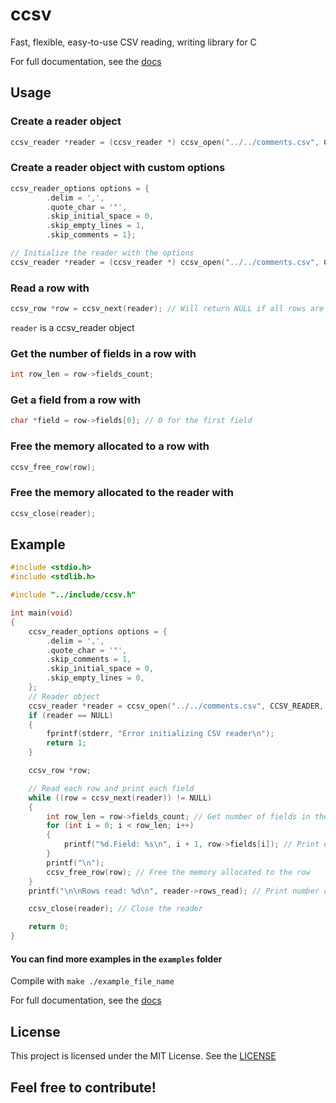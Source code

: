 # ccsv
Fast, flexible, easy-to-use CSV reading, writing library for C

For full documentation, see the [docs](https://github.com/Ayush-Tripathy/ccsv/tree/main/docs)

## Usage
### Create a reader object

```c
ccsv_reader *reader = (ccsv_reader *) ccsv_open("../../comments.csv", CCSV_READER, "r", &options, NULL); // NULL for default options
```

### Create a reader object with custom options

```c
ccsv_reader_options options = {
        .delim = ',',
        .quote_char = '"',
        .skip_initial_space = 0,
        .skip_empty_lines = 1,
        .skip_comments = 1};

// Initialize the reader with the options
ccsv_reader *reader = (ccsv_reader *) ccsv_open("../../comments.csv", CCSV_READER, "r", &options, &options);
```


### Read a row with

```c
ccsv_row *row = ccsv_next(reader); // Will return NULL if all rows are read 
```

`reader` is a ccsv_reader object

### Get the number of fields in a row with

```c
int row_len = row->fields_count;
```

### Get a field from a row with

```c
char *field = row->fields[0]; // 0 for the first field
```

### Free the memory allocated to a row with

```c
ccsv_free_row(row);
```

### Free the memory allocated to the reader with

```c
ccsv_close(reader);
```



## Example

```c
#include <stdio.h>
#include <stdlib.h>

#include "../include/ccsv.h"

int main(void)
{
    ccsv_reader_options options = {
        .delim = ',',
        .quote_char = '"',
        .skip_comments = 1,
        .skip_initial_space = 0,
        .skip_empty_lines = 0,
    };
    // Reader object
    ccsv_reader *reader = ccsv_open("../../comments.csv", CCSV_READER, "r", &options, NULL); // NULL for default options
    if (reader == NULL)
    {
        fprintf(stderr, "Error initializing CSV reader\n");
        return 1;
    }

    ccsv_row *row;

    // Read each row and print each field
    while ((row = ccsv_next(reader)) != NULL)
    {
        int row_len = row->fields_count; // Get number of fields in the row
        for (int i = 0; i < row_len; i++)
        {
            printf("%d.Field: %s\n", i + 1, row->fields[i]); // Print each field
        }
        printf("\n");
        ccsv_free_row(row); // Free the memory allocated to the row
    }
    printf("\n\nRows read: %d\n", reader->rows_read); // Print number of rows read

    ccsv_close(reader); // Close the reader

    return 0;
}
```

#### You can find more examples in the `examples` folder

Compile with `make ./example_file_name`


For full documentation, see the [docs](https://github.com/Ayush-Tripathy/ccsv/tree/main/docs)

## License
This project is licensed under the MIT License. See the [LICENSE](LICENSE)

## Feel free to contribute!
